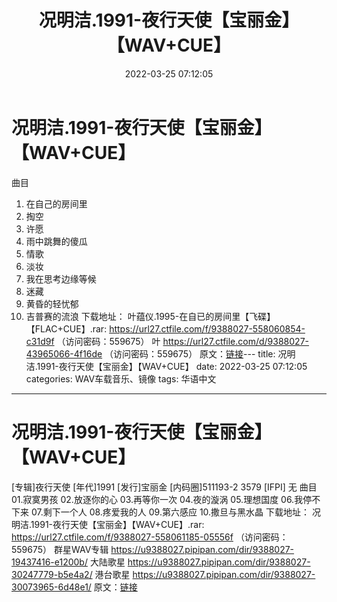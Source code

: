 ﻿---
title: 况明洁.1991-夜行天使【宝丽金】【WAV+CUE】
date: 2022-03-25 07:12:05
categories: WAV车载音乐、镜像
tags: 华语中文
---
# 况明洁.1991-夜行天使【宝丽金】【WAV+CUE】

曲目
01. 在自己的房间里
02. 掏空
03. 许愿
04. 雨中跳舞的傻瓜
05. 情歌
06. 淡妆
07. 我在思考边缘等候
08. 迷藏
09. 黄昏的轻忧郁
10. 吉普赛的流浪
下载地址：
叶蕴仪.1995-在自已的房间里【飞碟】【FLAC+CUE】.rar: https://url27.ctfile.com/f/9388027-558060854-c31d9f
（访问密码：559675）
叶
https://url27.ctfile.com/d/9388027-43965066-4f16de
（访问密码：559675）
原文：[链接](https://blog.sina.com.cn/s/blog_1647c7e7601030wd8.html)---
title: 况明洁.1991-夜行天使【宝丽金】【WAV+CUE】
date: 2022-03-25 07:12:05
categories: WAV车载音乐、镜像
tags: 华语中文
---
# 况明洁.1991-夜行天使【宝丽金】【WAV+CUE】

[专辑]夜行天使
[年代]1991
[发行]宝丽金
[内码圈]511193-2 3579
[IFPI] 无
曲目
01.寂寞男孩
02.放逐你的心
03.再等你一次
04.夜的漩涡
05.理想国度
06.我停不下来
07.剩下一个人
08.疼爱我的人
09.第六感应
10.撒旦与黑水晶
下载地址：
况明洁.1991-夜行天使【宝丽金】【WAV+CUE】.rar: https://url27.ctfile.com/f/9388027-558061185-05556f
（访问密码：559675）
群星WAV专辑
https://u9388027.pipipan.com/dir/9388027-19437416-e1200b/
大陆歌星
https://u9388027.pipipan.com/dir/9388027-30247779-b5e4a2/
港台歌星
https://u9388027.pipipan.com/dir/9388027-30073965-6d48e1/
原文：[链接](https://blog.sina.com.cn/s/blog_1647c7e7601030wd8.html)